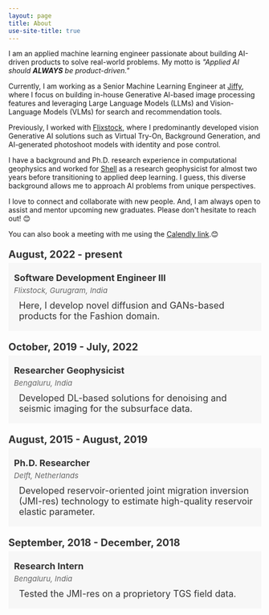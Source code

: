 ```yaml
---
layout: page
title: About
use-site-title: true
---
```


I am an applied machine learning engineer passionate about building AI-driven products to solve real-world problems. My motto is <i>"Applied AI should <b>ALWAYS</b> be product-driven."</i>

Currently, I am working as a Senior Machine Learning Engineer at <a href="https://www.jiffy.com/">Jiffy</a>, where I focus on building in-house Generative AI-based image processing features and leveraging Large Language Models (LLMs) and
Vision-Language Models (VLMs) for search and recommendation tools.

Previously, I worked with <a href="https://www.flixstock.com/">Flixstock</a>, where I predominantly developed vision Generative AI solutions such as Virtual Try-On, Background Generation, and AI-generated photoshoot models with identity
and pose control.

I have a background and Ph.D. research experience in computational geophysics and worked for <a href="https://www.shell.com/">Shell</a> as a research geophysicist for almost two years before transitioning to applied deep learning. I guess, this diverse background allows me to approach AI problems from unique perspectives.

I love to connect and collaborate with new people. And, I am always open to assist and mentor upcoming new graduates. Please don't hesitate to reach out! 😊

You can also book a meeting with me using the <a href="https://calendly.com/aayushgargiitr/30min">Calendly link</a>.😊



<style>    
.job-title {
    font-size: 18px;
    font-weight: bold;
    color: #333;
    /* margin-bottom: 5px; */
    margin-left: 10px;
    margin-bottom: 5px;
}

.work-experience {
      margin-bottom: 1px;
      margin-top: 1px;
      background-color: #f7f7f7;
      padding: 1px;
    }

.job-duration {
    font-size: 20px;
    font-weight: bold;
    color: #333;
    margin-bottom: 5px;
}

.company {
    font-style: italic;
    font-size: 15px;
    color: #666;
    margin-top: 5px;
    margin-bottom: 10px;
    margin-left: 10px;
}

.job-description {
    margin-top: 1px;
    margin-left: 20px;
    font-size: 18px;
    color: #333;
}
</style>

<div>
    <p class="job-duration">August, 2022 - present</p>
    <div class="work-experience">
    <p class="job-title">Software Development Engineer III</p>
    <p class="company">Flixstock, Gurugram, India</p>
    <p class="job-description">
        Here, I develop novel diffusion and GANs-based products for the Fashion domain.
    </p>
    </div>
  </div>

<div>
    <p class="job-duration">October, 2019 - July, 2022</p>
    <div class="work-experience">
    <p class="job-title">Researcher Geophysicist</p>
    <p class="company">Bengaluru, India</p>
    <p class="job-description">
        Developed DL-based solutions for denoising and seismic imaging for the subsurface data.
    </p>
    </div>
  </div>

<div>
    <p class="job-duration">August, 2015 - August, 2019</p>
    <div class="work-experience">
    <p class="job-title">Ph.D. Researcher</p>
    <p class="company">Delft, Netherlands</p>
    <p class="job-description">
        Developed reservoir-oriented joint migration inversion (JMI-res) technology to estimate high-quality reservoir elastic parameter. 
    </p>
    </div>
  </div>

<div>
    <p class="job-duration">September, 2018 - December, 2018</p>
    <div class="work-experience">
    <p class="job-title">Research Intern</p>
    <p class="company">Bengaluru, India</p>
    <p class="job-description">
        Tested the JMI-res on a proprietory TGS field data.
    </p>
    </div>
  </div>